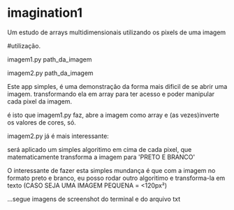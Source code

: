 # imagination1
Um estudo de arrays multidimensionais utilizando os pixels de uma imagem

#utilização.

imagem1.py path_da_imagem 

imagem2.py path_da_imagem

Este app simples, é uma demonstração da forma mais dificil de se abrir uma imagem.
transformando ela em array para ter acesso e poder manipular cada pixel da imagem.

é isto que imagem1.py faz, abre a imagem como array e (as vezes)inverte os valores de cores, só.

imagem2.py já é mais interessante:

  será aplicado um simples algoritimo em cima de cada pixel, que matematicamente transforma a imagem para 'PRETO E BRANCO'
  
  O interessante de fazer esta simples mundança é que com a imagem no formato preto e branco, eu posso rodar outro algoritimo e transforma-la em texto
  (CASO SEJA UMA IMAGEM PEQUENA = <120px²)
  
  ...segue imagens de screenshot do terminal e do arquivo txt
